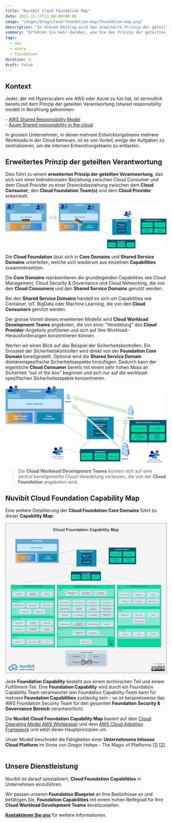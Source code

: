 ```yaml
---
title: "Nuvibit Cloud Foundation Map"
date: 2021-12-17T11:00:00+06:00
image: "images/blog/cloud-foundation-map/foundation-map.png"
description: "In diesem Beitrag wird das erweiterte Prinzip der geteilten Verantwortung eingeführt und die Nuvibit Cloud Foundation Capability Map vorgestellt."
summary: "Erfahren Sie mehr darüber, wie Sie das Prinzip der geteilten Verantwortung (shared responsibility model) zur Nuvibit Cloud Foundation Capability Map ausweiten können."
tags:
  - aws
  - azure
  - foundation
duration: 5
draft: false
---
```

## Kontext

Jeder, der mit Hyperscalern wie AWS oder Azure zu tun hat, ist vermutlich bereits mit dem Prinzip der geteilten Verantwortung (shared responsibility model) in Berührung gekommen:

\- [AWS Shared Responsibility Model](https://aws.amazon.com/compliance/shared-responsibility-model/?nc1=h_ls 'AWS Shared Responsibility Model Website')  
\- [Azure Shared responsibility in the cloud](https://docs.microsoft.com/en-us/azure/security/fundamentals/shared-responsibility 'Azure Shared responsibility in the cloud Website')  

In grossen Unternehmen, in denen mehrere Entwicklungsteams mehrere Workloads in der Cloud betreuen, ist es von Vorteil, einige der Aufgaben zu zentralisieren, um die internen Entwicklungsteams zu entlasten.

## Erweitertes Prinzip der geteilten Verantwortung

Dies führt zu einem **erweiterten Prinzip der geteilten Verantwortung**, das sich von einer bidirektionalen Beziehung zwischen Cloud Consumer und dem Cloud Provider zu einer Dreiecksbeziehung zwischen dem **Cloud Consumer**, den **Cloud Foundation Team(s)** und dem **Cloud Provider** entwickelt. 

![img](images/blog/cloud-foundation-map/extended-srm.png)

Die **Cloud Foundation** lässt sich in **Core Domains** und **Shared Service Domains** unterteilen, welche sich wiederum aus einzelnen **Capabilities** zusammensetzen.

Die **Core Domains** repräsentieren die grundlegenden Capabilities wie Cloud Management, Cloud Security & Governance und Cloud Networking, die von den **Cloud Consumers** und den **Shared Service Domains** genutzt werden.

Bei den **Shared Service Domains** handelt es sich um Capabilities wie Container, IoT, BigData oder Machine Learning, die von den **Cloud Consumers** genutzt werden.

Der grosse Vorteil dieses erweiterten Modells wird **Cloud Workload Development Teams** angeboten, die von einer "Veredelung" des **Cloud Provider**-Angebots profitieren und sich auf ihre Workload-Herausforderungen konzentrieren können.

Werfen wir einen Blick auf das Beispiel der Sicherheitskontrollen. 
Ein Grossteil der Sicherheitskontrollen wird direkt von der **Foundation Core Domain** bereitgestellt. 
Optional wird die **Shared Service Domain** domänenspezifische Sicherheitsaspekte hinzufügen.
Dadurch kann der eigentliche **Cloud Consumer** bereits mit einem sehr hohen Mass an Sicherheit "out of the box" beginnen und sich nur auf die workload-spezifischen Sicherheitsaspekte konzentrieren.

![img](images/blog/cloud-foundation-map/sample-security.png)

> Die **Cloud Workload Development Teams** können sich auf eine zentral bereitgestellte Cloud-Veredelung verlassen, die von der **Cloud Foundation** angeboten wird.

## Nuvibit Cloud Foundation Capability Map

Eine weitere Detaillierung der **Cloud Foundation Core Domains** führt zu dieser **Capability Map**:

![img](images/blog/cloud-foundation-map/cloud-capability-map-highres.png)

Jede **Foundation Capability** besteht aus einem technischen Teil und einem Fulfillment-Teil. Eine **Foundation Capability** wird durch ein Foundation Capability Team verantwortet (ein Foundation Capability-Team kann für mehrere **Foundation Capabilities** zuständig sein - so ist beispielsweise das AWS Foundation Security Team für den gesamten **Foundation Security & Governance Bereich** verantwortlich).

Die **Nuvibit Cloud Foundation Capability Map** basiert auf dem [Cloud Operating Model AWS Whitepaper](https://d1.awsstatic.com/whitepapers/building-a-cloud-operating-model.pdf 'AWS Whitepaper') und dem [AWS Cloud Adoption Framework](https://docs.aws.amazon.com/whitepapers/latest/overview-aws-cloud-adoption-framework/foundational-capabilities.html) und setzt deren Hauptprinzipien um.

Unser Modell beschreibt die Fähigkeiten einer **Unternehmens Inhouse Cloud Platform** im Sinne von Gregor Hohpe - The Magic of Platforms [[1]](https://youtu.be/K_VKzHfuIpQ?t=1746) [[2]](https://architectelevator.com/architecture/platforms-fruit-salad/).
<br/><br/>

## Unsere Dienstleistung

Nuvibit ist darauf spezialisiert, **Cloud Foundation Capabilities** in Unternehmen einzuführen.

Wir passen unseren **Foundation Blueprint** an Ihre Bedürfnisse an und befähigen Sie, **Foundation Capabilities** mit einem hohen Reifegrad für Ihre **Cloud Workload Development Teams** bereitzustellen.

**[Kontaktieren Sie uns](/contact/ 'Kontaktieren Sie uns für weitere Informationen.')** für weitere Informationen.